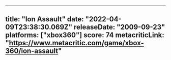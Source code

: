 
---
title: "Ion Assault"
date: "2022-04-09T23:38:30.069Z"
releaseDate: "2009-09-23"
platforms: ["xbox360"]
score: 74
metacriticLink: "https://www.metacritic.com/game/xbox-360/ion-assault"
---
